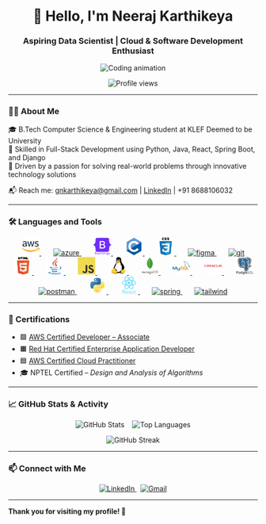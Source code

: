 <!-- GitHub Profile README for Gadesetty Neeraj Karthikeya -->

<h1 align="center">👋 Hello, I'm Neeraj Karthikeya</h1>
<h3 align="center">Aspiring Data Scientist | Cloud & Software Development Enthusiast</h3>

<p align="center">
  <img src="https://media.giphy.com/media/qgQUggAC3Pfv687qPC/giphy.gif" width="280" alt="Coding animation">
</p>

<p align="center">
  <img src="https://komarev.com/ghpvc/?username=neerajkarthikeya&label=Profile%20views&color=0e75b6&style=flat" alt="Profile views" />
</p>

---

### 🧑‍💻 About Me

🎓 B.Tech Computer Science & Engineering student at KLEF Deemed to be University  
🧠 Skilled in Full-Stack Development using Python, Java, React, Spring Boot, and Django  
🔧 Driven by a passion for solving real-world problems through innovative technology solutions  

📬 Reach me: [gnkarthikeya@gmail.com](mailto:gnkarthikeya@gmail.com) | [LinkedIn](https://linkedin.com/in/neeraj-karthikeya-gadesetty) | +91 8688106032





---

### 🛠️ Languages and Tools

<p align="center">
  <a href="https://aws.amazon.com" target="_blank" rel="noreferrer" style="margin: 0 12px;">
    <img src="https://raw.githubusercontent.com/devicons/devicon/master/icons/amazonwebservices/amazonwebservices-original-wordmark.svg" alt="aws" width="36" height="36"/>
  </a>
  <a href="https://azure.microsoft.com/en-in/" target="_blank" rel="noreferrer" style="margin: 0 12px;">
    <img src="https://www.vectorlogo.zone/logos/microsoft_azure/microsoft_azure-icon.svg" alt="azure" width="36" height="36"/>
  </a>
  <a href="https://getbootstrap.com" target="_blank" rel="noreferrer" style="margin: 0 12px;">
    <img src="https://raw.githubusercontent.com/devicons/devicon/master/icons/bootstrap/bootstrap-plain-wordmark.svg" alt="bootstrap" width="36" height="36"/>
  </a>
  <a href="https://www.cprogramming.com/" target="_blank" rel="noreferrer" style="margin: 0 12px;">
    <img src="https://raw.githubusercontent.com/devicons/devicon/master/icons/c/c-original.svg" alt="c" width="36" height="36"/>
  </a>
  <a href="https://www.w3schools.com/css/" target="_blank" rel="noreferrer" style="margin: 0 12px;">
    <img src="https://raw.githubusercontent.com/devicons/devicon/master/icons/css3/css3-original-wordmark.svg" alt="css3" width="36" height="36"/>
  </a>
  <a href="https://www.figma.com/" target="_blank" rel="noreferrer" style="margin: 0 12px;">
    <img src="https://www.vectorlogo.zone/logos/figma/figma-icon.svg" alt="figma" width="36" height="36"/>
  </a>
  <a href="https://git-scm.com/" target="_blank" rel="noreferrer" style="margin: 0 12px;">
    <img src="https://www.vectorlogo.zone/logos/git-scm/git-scm-icon.svg" alt="git" width="36" height="36"/>
  </a>
  <a href="https://www.w3.org/html/" target="_blank" rel="noreferrer" style="margin: 0 12px;">
    <img src="https://raw.githubusercontent.com/devicons/devicon/master/icons/html5/html5-original-wordmark.svg" alt="html5" width="36" height="36"/>
  </a>
  <a href="https://www.java.com" target="_blank" rel="noreferrer" style="margin: 0 12px;">
    <img src="https://raw.githubusercontent.com/devicons/devicon/master/icons/java/java-original.svg" alt="java" width="36" height="36"/>
  </a>
  <a href="https://developer.mozilla.org/en-US/docs/Web/JavaScript" target="_blank" rel="noreferrer" style="margin: 0 12px;">
    <img src="https://raw.githubusercontent.com/devicons/devicon/master/icons/javascript/javascript-original.svg" alt="javascript" width="36" height="36"/>
  </a>
  <a href="https://www.linux.org/" target="_blank" rel="noreferrer" style="margin: 0 12px;">
    <img src="https://raw.githubusercontent.com/devicons/devicon/master/icons/linux/linux-original.svg" alt="linux" width="36" height="36"/>
  </a>
  <a href="https://www.mongodb.com/" target="_blank" rel="noreferrer" style="margin: 0 12px;">
    <img src="https://raw.githubusercontent.com/devicons/devicon/master/icons/mongodb/mongodb-original-wordmark.svg" alt="mongodb" width="36" height="36"/>
  </a>
  <a href="https://www.mysql.com/" target="_blank" rel="noreferrer" style="margin: 0 12px;">
    <img src="https://raw.githubusercontent.com/devicons/devicon/master/icons/mysql/mysql-original-wordmark.svg" alt="mysql" width="36" height="36"/>
  </a>
  <a href="https://www.oracle.com/" target="_blank" rel="noreferrer" style="margin: 0 12px;">
    <img src="https://raw.githubusercontent.com/devicons/devicon/master/icons/oracle/oracle-original.svg" alt="oracle" width="36" height="36"/>
  </a>
  <a href="https://www.postgresql.org" target="_blank" rel="noreferrer" style="margin: 0 12px;">
    <img src="https://raw.githubusercontent.com/devicons/devicon/master/icons/postgresql/postgresql-original-wordmark.svg" alt="postgresql" width="36" height="36"/>
  </a>
  <a href="https://postman.com" target="_blank" rel="noreferrer" style="margin: 0 12px;">
    <img src="https://www.vectorlogo.zone/logos/getpostman/getpostman-icon.svg" alt="postman" width="36" height="36"/>
  </a>
  <a href="https://www.python.org" target="_blank" rel="noreferrer" style="margin: 0 12px;">
    <img src="https://raw.githubusercontent.com/devicons/devicon/master/icons/python/python-original.svg" alt="python" width="36" height="36"/>
  </a>
  <a href="https://reactjs.org/" target="_blank" rel="noreferrer" style="margin: 0 12px;">
    <img src="https://raw.githubusercontent.com/devicons/devicon/master/icons/react/react-original-wordmark.svg" alt="react" width="36" height="36"/>
  </a>
  <a href="https://spring.io/" target="_blank" rel="noreferrer" style="margin: 0 12px;">
    <img src="https://www.vectorlogo.zone/logos/springio/springio-icon.svg" alt="spring" width="36" height="36"/>
  </a>
  <a href="https://tailwindcss.com/" target="_blank" rel="noreferrer" style="margin: 0 12px;">
    <img src="https://www.vectorlogo.zone/logos/tailwindcss/tailwindcss-icon.svg" alt="tailwind" width="36" height="36"/>
  </a>
</p>

---

### 📜 Certifications

- 🟩 [AWS Certified Developer – Associate](https://www.credly.com/badges/ab3d94b8-7075-4b25-b3b3-0b91b2b9f4d0/public_url)  
- 🟧 [Red Hat Certified Enterprise Application Developer](https://www.credly.com/badges/cbf1d438-0f37-4a5f-abe6-3f43aaabc64a/public_url)  
- 🟦 [AWS Certified Cloud Practitioner](https://www.credly.com/badges/fcd5fa93-0775-4337-8d3b-855b2355329f/public_url)  
- 🎓 NPTEL Certified – *Design and Analysis of Algorithms*

---

### 📈 GitHub Stats & Activity

<p align="center">
  <img src="https://github-readme-stats.vercel.app/api?username=neerajkarthikeya&show_icons=true&theme=default" alt="GitHub Stats" />
  &nbsp;&nbsp;
  <img src="https://github-readme-stats.vercel.app/api/top-langs?username=neerajkarthikeya&layout=compact&theme=default" alt="Top Languages" />
</p>

<p align="center">
  <img src="https://github-readme-streak-stats.herokuapp.com/?user=neerajkarthikeya&theme=default" alt="GitHub Streak" />
</p>


---

### 📫 Connect with Me

<p align="center">
  <a href="https://linkedin.com/in/neeraj-karthikeya-gadesetty">
    <img src="https://img.shields.io/badge/-LinkedIn-blue?style=flat-square&logo=linkedin&logoColor=white" alt="LinkedIn"/>
  </a>
  &nbsp;
  <a href="mailto:gnkarthikeya@gmail.com">
    <img src="https://img.shields.io/badge/-Email-D14836?style=flat-square&logo=gmail&logoColor=white" alt="Gmail"/>
  </a>
</p>

---

**Thank you for visiting my profile! 🙏**

